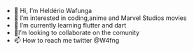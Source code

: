 - 👋 Hi, I’m Heldério Wafunga
- 👀 I’m interested in coding,anime and Marvel Studios movies
- 🌱 I’m currently learning flutter and dart
- 💞️I’m looking to collaborate on the comunity
- 📫 How to reach me twitter @W4fng

<!---
M4DTitan/M4DTitan is a ✨ special ✨ repository because its `README.md` (this file) appears on your GitHub profile.
You can click the Preview link to take a look at your changes.
--->
